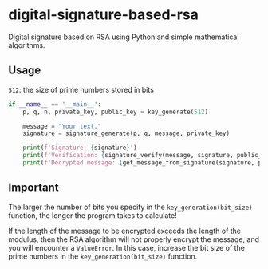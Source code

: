 # digital-signature-based-rsa

Digital signature based on RSA using Python and simple mathematical algorithms.

## Usage

``512``: the size of prime numbers stored in bits

```python
if __name__ == '__main__':
    p, q, n, private_key, public_key = key_generate(512)

    message = "Your text."
    signature = signature_generate(p, q, message, private_key)

    print(f'Signature: {signature}')
    print(f'Verification: {signature_verify(message, signature, public_key, n)}')
    print(f'Decrypted message: {get_message_from_signature(signature, public_key, n)}')
```

## Important

The larger the number of bits you specify in the ```key_generation(bit_size)``` function, the longer the program takes to calculate!

If the length of the message to be encrypted exceeds the length of the modulus, then the RSA algorithm will not properly encrypt the message, and you will encounter a ```ValueError```. In this case, increase the bit size of the prime numbers in the ```key_generation(bit_size)``` function.

